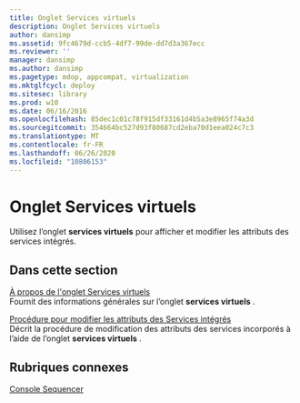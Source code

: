 ```yaml
---
title: Onglet Services virtuels
description: Onglet Services virtuels
author: dansimp
ms.assetid: 9fc4679d-ccb5-4df7-99de-dd7d3a367ecc
ms.reviewer: ''
manager: dansimp
ms.author: dansimp
ms.pagetype: mdop, appcompat, virtualization
ms.mktglfcycl: deploy
ms.sitesec: library
ms.prod: w10
ms.date: 06/16/2016
ms.openlocfilehash: 85dec1c01c78f915df33161d4b5a3e8965f74a3d
ms.sourcegitcommit: 354664bc527d93f80687cd2eba70d1eea024c7c3
ms.translationtype: MT
ms.contentlocale: fr-FR
ms.lasthandoff: 06/26/2020
ms.locfileid: "10806153"
---
```

# Onglet Services virtuels


Utilisez l’onglet **services virtuels** pour afficher et modifier les attributs des services intégrés.

## Dans cette section


<a href="" id="about-the-virtual-services-tab"></a>[À propos de l'onglet Services virtuels](about-the-virtual-services-tab.md)  
Fournit des informations générales sur l’onglet **services virtuels** .

<a href="" id="how-to-modify-attributes-of-embedded-services"></a>[Procédure pour modifier les attributs des Services intégrés](how-to-modify-attributes-of-embedded-services.md)  
Décrit la procédure de modification des attributs des services incorporés à l’aide de l’onglet **services virtuels** .

## Rubriques connexes


[Console Sequencer](sequencer-console.md)

 

 





